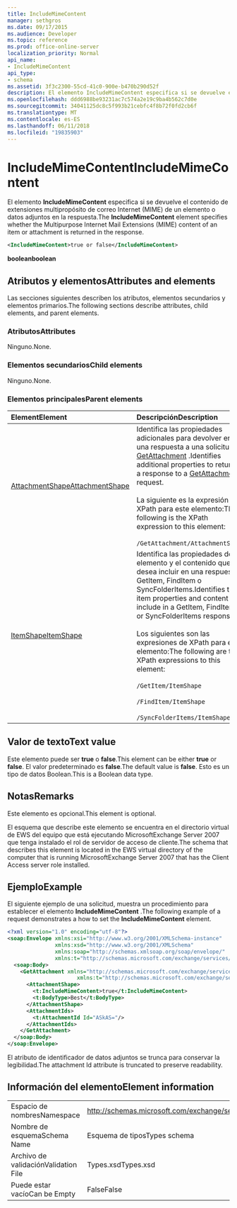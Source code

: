 ```yaml
---
title: IncludeMimeContent
manager: sethgros
ms.date: 09/17/2015
ms.audience: Developer
ms.topic: reference
ms.prod: office-online-server
localization_priority: Normal
api_name:
- IncludeMimeContent
api_type:
- schema
ms.assetid: 3f3c2300-55cd-41c0-900e-b470b290d52f
description: El elemento IncludeMimeContent especifica si se devuelve el contenido de extensiones multipropósito de correo Internet (MIME) de un elemento o datos adjuntos en la respuesta.
ms.openlocfilehash: ddd6988be93231ac7c574a2e19c9ba4b562c7d0e
ms.sourcegitcommit: 34041125dc8c5f993b21cebfc4f8b72f0fd2cb6f
ms.translationtype: MT
ms.contentlocale: es-ES
ms.lasthandoff: 06/11/2018
ms.locfileid: "19835903"
---
```

# <a name="includemimecontent"></a><span data-ttu-id="25ce0-103">IncludeMimeContent</span><span class="sxs-lookup"><span data-stu-id="25ce0-103">IncludeMimeContent</span></span>

<span data-ttu-id="25ce0-104">El elemento **IncludeMimeContent** especifica si se devuelve el contenido de extensiones multipropósito de correo Internet (MIME) de un elemento o datos adjuntos en la respuesta.</span><span class="sxs-lookup"><span data-stu-id="25ce0-104">The **IncludeMimeContent** element specifies whether the Multipurpose Internet Mail Extensions (MIME) content of an item or attachment is returned in the response.</span></span> 
  
```xml
<IncludeMimeContent>true or false</IncludeMimeContent>
```

 <span data-ttu-id="25ce0-105">**boolean**</span><span class="sxs-lookup"><span data-stu-id="25ce0-105">**boolean**</span></span>
## <a name="attributes-and-elements"></a><span data-ttu-id="25ce0-106">Atributos y elementos</span><span class="sxs-lookup"><span data-stu-id="25ce0-106">Attributes and elements</span></span>

<span data-ttu-id="25ce0-107">Las secciones siguientes describen los atributos, elementos secundarios y elementos primarios.</span><span class="sxs-lookup"><span data-stu-id="25ce0-107">The following sections describe attributes, child elements, and parent elements.</span></span>
  
### <a name="attributes"></a><span data-ttu-id="25ce0-108">Atributos</span><span class="sxs-lookup"><span data-stu-id="25ce0-108">Attributes</span></span>

<span data-ttu-id="25ce0-109">Ninguno.</span><span class="sxs-lookup"><span data-stu-id="25ce0-109">None.</span></span>
  
### <a name="child-elements"></a><span data-ttu-id="25ce0-110">Elementos secundarios</span><span class="sxs-lookup"><span data-stu-id="25ce0-110">Child elements</span></span>

<span data-ttu-id="25ce0-111">Ninguno.</span><span class="sxs-lookup"><span data-stu-id="25ce0-111">None.</span></span>
  
### <a name="parent-elements"></a><span data-ttu-id="25ce0-112">Elementos principales</span><span class="sxs-lookup"><span data-stu-id="25ce0-112">Parent elements</span></span>

|<span data-ttu-id="25ce0-113">**Element**</span><span class="sxs-lookup"><span data-stu-id="25ce0-113">**Element**</span></span>|<span data-ttu-id="25ce0-114">**Descripción**</span><span class="sxs-lookup"><span data-stu-id="25ce0-114">**Description**</span></span>|
|:-----|:-----|
|[<span data-ttu-id="25ce0-115">AttachmentShape</span><span class="sxs-lookup"><span data-stu-id="25ce0-115">AttachmentShape</span></span>](attachmentshape.md) <br/> | <span data-ttu-id="25ce0-116">Identifica las propiedades adicionales para devolver en una respuesta a una solicitud de [GetAttachment](getattachment.md) .</span><span class="sxs-lookup"><span data-stu-id="25ce0-116">Identifies additional properties to return in a response to a [GetAttachment](getattachment.md) request.</span></span>  <br/> <br/> <span data-ttu-id="25ce0-117">La siguiente es la expresión de XPath para este elemento:</span><span class="sxs-lookup"><span data-stu-id="25ce0-117">The following is the XPath expression to this element:</span></span>  <br/><br/>  `/GetAttachment/AttachmentShape` <br/> |
|[<span data-ttu-id="25ce0-118">ItemShape</span><span class="sxs-lookup"><span data-stu-id="25ce0-118">ItemShape</span></span>](itemshape.md) <br/> | <span data-ttu-id="25ce0-119">Identifica las propiedades de elemento y el contenido que desea incluir en una respuesta GetItem, FindItem o SyncFolderItems.</span><span class="sxs-lookup"><span data-stu-id="25ce0-119">Identifies the item properties and content to include in a GetItem, FindItem, or SyncFolderItems response.</span></span>  <br/> <br/> <span data-ttu-id="25ce0-120">Los siguientes son las expresiones de XPath para este elemento:</span><span class="sxs-lookup"><span data-stu-id="25ce0-120">The following are the XPath expressions to this element:</span></span><br/>  <br/>  `/GetItem/ItemShape` <br/><br/>  `/FindItem/ItemShape` <br/><br/>  `/SyncFolderItems/ItemShape` <br/> |
   
## <a name="text-value"></a><span data-ttu-id="25ce0-121">Valor de texto</span><span class="sxs-lookup"><span data-stu-id="25ce0-121">Text value</span></span>

<span data-ttu-id="25ce0-122">Este elemento puede ser **true** o **false**.</span><span class="sxs-lookup"><span data-stu-id="25ce0-122">This element can be either **true** or **false**.</span></span> <span data-ttu-id="25ce0-123">El valor predeterminado es **false**.</span><span class="sxs-lookup"><span data-stu-id="25ce0-123">The default value is **false**.</span></span> <span data-ttu-id="25ce0-124">Esto es un tipo de datos Boolean.</span><span class="sxs-lookup"><span data-stu-id="25ce0-124">This is a Boolean data type.</span></span>
  
## <a name="remarks"></a><span data-ttu-id="25ce0-125">Notas</span><span class="sxs-lookup"><span data-stu-id="25ce0-125">Remarks</span></span>

<span data-ttu-id="25ce0-126">Este elemento es opcional.</span><span class="sxs-lookup"><span data-stu-id="25ce0-126">This element is optional.</span></span>
  
<span data-ttu-id="25ce0-127">El esquema que describe este elemento se encuentra en el directorio virtual de EWS del equipo que está ejecutando MicrosoftExchange Server 2007 que tenga instalado el rol de servidor de acceso de cliente.</span><span class="sxs-lookup"><span data-stu-id="25ce0-127">The schema that describes this element is located in the EWS virtual directory of the computer that is running MicrosoftExchange Server 2007 that has the Client Access server role installed.</span></span>
  
## <a name="example"></a><span data-ttu-id="25ce0-128">Ejemplo</span><span class="sxs-lookup"><span data-stu-id="25ce0-128">Example</span></span>

<span data-ttu-id="25ce0-129">El siguiente ejemplo de una solicitud, muestra un procedimiento para establecer el elemento **IncludeMimeContent** .</span><span class="sxs-lookup"><span data-stu-id="25ce0-129">The following example of a request demonstrates a how to set the **IncludeMimeContent** element.</span></span> 
  
```xml
<?xml version="1.0" encoding="utf-8"?>
<soap:Envelope xmlns:xsi="http://www.w3.org/2001/XMLSchema-instance"
               xmlns:xsd="http://www.w3.org/2001/XMLSchema"
               xmlns:soap="http://schemas.xmlsoap.org/soap/envelope/"
               xmlns:t="http://schemas.microsoft.com/exchange/services/2006/types">
  <soap:Body>
    <GetAttachment xmlns="http://schemas.microsoft.com/exchange/services/2006/messages" 
                      xmlns:t="http://schemas.microsoft.com/exchange/services/2006/types">
      <AttachmentShape>
        <t:IncludeMimeContent>true</t:IncludeMimeContent>
        <t:BodyType>Best</t:BodyType>
      </AttachmentShape>
      <AttachmentIds>
        <t:AttachmentId Id="ASkAS="/>
      </AttachmentIds>
    </GetAttachment>
  </soap:Body>
</soap:Envelope>
```

<span data-ttu-id="25ce0-130">El atributo de identificador de datos adjuntos se trunca para conservar la legibilidad.</span><span class="sxs-lookup"><span data-stu-id="25ce0-130">The attachment Id attribute is truncated to preserve readability.</span></span>
  
## <a name="element-information"></a><span data-ttu-id="25ce0-131">Información del elemento</span><span class="sxs-lookup"><span data-stu-id="25ce0-131">Element information</span></span>

|||
|:-----|:-----|
|<span data-ttu-id="25ce0-132">Espacio de nombres</span><span class="sxs-lookup"><span data-stu-id="25ce0-132">Namespace</span></span>  <br/> |http://schemas.microsoft.com/exchange/services/2006/types  <br/> |
|<span data-ttu-id="25ce0-133">Nombre de esquema</span><span class="sxs-lookup"><span data-stu-id="25ce0-133">Schema Name</span></span>  <br/> |<span data-ttu-id="25ce0-134">Esquema de tipos</span><span class="sxs-lookup"><span data-stu-id="25ce0-134">Types schema</span></span>  <br/> |
|<span data-ttu-id="25ce0-135">Archivo de validación</span><span class="sxs-lookup"><span data-stu-id="25ce0-135">Validation File</span></span>  <br/> |<span data-ttu-id="25ce0-136">Types.xsd</span><span class="sxs-lookup"><span data-stu-id="25ce0-136">Types.xsd</span></span>  <br/> |
|<span data-ttu-id="25ce0-137">Puede estar vacío</span><span class="sxs-lookup"><span data-stu-id="25ce0-137">Can be Empty</span></span>  <br/> |<span data-ttu-id="25ce0-138">False</span><span class="sxs-lookup"><span data-stu-id="25ce0-138">False</span></span>  <br/> |
   

